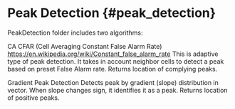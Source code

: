 # Peak Detection {#peak_detection}

PeakDetection folder includes two algorithms:

CA CFAR (Cell Averaging Constant False Alarm Rate)
  https://en.wikipedia.org/wiki/Constant_false_alarm_rate
  This is adaptive type of peak detection. It takes in account neighbor cells to detect a peak based on preset False Alarm rate. Returns location of complying peaks.

Gradient Peak Detection
  Detects peak by gradient (slope) distribution in vector. When slope changes sign, it identifies it as a peak. Returns location of positive peaks.
